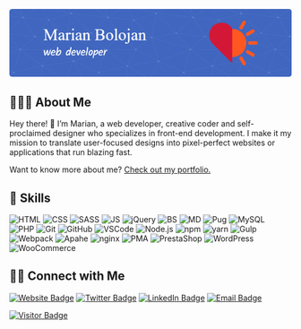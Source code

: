 [![Adorade's GitHub Banner](./assets/github-header-image.png)](https://adorade.ro)

## 👨🏻‍💻 About Me

Hey there! 👋 I’m Marian, a web developer, creative coder and self-proclaimed designer who specializes in front-end development. I make it my mission to translate user-focused designs into pixel-perfect websites or applications that run blazing fast.

Want to know more about me? [Check out my portfolio.](https://adorade.ro/)

## 💼 Skills

![HTML](https://img.shields.io/badge/HTML-E34F26?style=for-the-badge&logo=html5&logoColor=white)
![CSS](https://img.shields.io/badge/CSS-1572B6?style=for-the-badge&logo=CSS3&logoColor=white)
![SASS](https://img.shields.io/badge/SASS-CC6699?style=for-the-badge&logo=sass&logoColor=white)
![JS](https://img.shields.io/badge/JS-F7DF1E?style=for-the-badge&logo=javascript&logoColor=black)
![jQuery](https://img.shields.io/badge/jQuery-0769AD?style=for-the-badge&logo=jquery&logoColor=white)
![BS](https://img.shields.io/badge/Bootstrap-7952B3?style=for-the-badge&logo=bootstrap&logoColor=white)
![MD](https://img.shields.io/badge/Markdown-000000?style=for-the-badge&logo=markdown&logoColor=white)
![Pug](https://img.shields.io/badge/Pug-A86454?style=for-the-badge&logo=pug&logoColor=white)
![MySQL](https://img.shields.io/badge/MySQL-4479A1?style=for-the-badge&logo=MySQL&logoColor=white)
![PHP](https://img.shields.io/badge/PHP-777BB4?style=for-the-badge&logo=PHP&logoColor=white)
![Git](https://img.shields.io/badge/Git-F05032?style=for-the-badge&logo=Git&logoColor=white)
![GitHub](https://img.shields.io/badge/GitHub-181717?style=for-the-badge&logo=GitHub&logoColor=white)
![VSCode](https://img.shields.io/badge/VS%20Code-007ACC?style=for-the-badge&logo=visual-studio-code&logoColor=white)
![Node.js](https://img.shields.io/badge/Node.js-339933?style=for-the-badge&logo=node.js&logoColor=white)
![npm](https://img.shields.io/badge/npm-cc3534?style=for-the-badge&logo=npm&logoColor=white)
![yarn](https://img.shields.io/badge/yarn-2C8EBB?style=for-the-badge&logo=yarn&logoColor=white)
![Gulp](https://img.shields.io/badge/Gulp-CF4647?style=for-the-badge&logo=gulp&logoColor=white)
![Webpack](https://img.shields.io/badge/WebPack-8DD6F9?style=for-the-badge&logo=webpack&logoColor=black)
![Apahe](https://img.shields.io/badge/Apache-D22128?style=for-the-badge&logo=apache&logoColor=white)
![nginx](https://img.shields.io/badge/nginx-009639?style=for-the-badge&logo=nginx&logoColor=white)
![PMA](https://img.shields.io/badge/phpMyAdmin-6C78AF?style=for-the-badge&logo=phpMyAdmin&logoColor=white)
![PrestaShop](https://img.shields.io/badge/PrestaShop-DF0067?style=for-the-badge&logo=prestashop&logoColor=white)
![WordPress](https://img.shields.io/badge/WordPress-21759B?style=for-the-badge&logo=wordpress&logoColor=white)
![WooCommerce](https://img.shields.io/badge/WooCommerce-96588A?style=for-the-badge&logo=woo&logoColor=white)

<!-- ## 📈 GitHub Stats

[![Adorade's GitHub stats](https://github-readme-stats.vercel.app/api?username=adorade&show_icons=true&theme=radical)](https://github.com/adorade)  
[![Top Langs](https://github-readme-stats.vercel.app/api/top-langs/?username=adorade&theme=radical&layout=compact)](https://github.com/adorade) -->

## 🤝🏻 Connect with Me

[![Website Badge](https://img.shields.io/badge/adorade.ro-ff5722?style=for-the-badge&logo=google-chrome&logoColor=white)](https://adoradero)
[![Twitter Badge](https://img.shields.io/badge/Twitter-1da1f2?style=for-the-badge&logo=twitter&logoColor=white)](https://twitter.com/adorade)
[![LinkedIn Badge](https://img.shields.io/badge/LinkedIn-0D76A8?style=for-the-badge&logo=linkedin&logoColor=white)](https://www.linkedin.com/in/marian-bolojan/)
[![Email Badge](https://img.shields.io/badge/mbolojan@yahoo.com-6001D2?style=for-the-badge&logo=yahoo&logoColor=white)](mailto:mbolojan@yahoo.com)

[![Visitor Badge](https://img.shields.io/badge/dynamic/json?color=info&label=visitor%20count&query=value&url=https%3A%2F%2Fapi.countapi.xyz%2Fhit%2Fadorade.adorade%2Freadme&style=for-the-badge&logo=github)](https://github.com/adorade)
